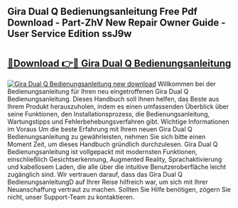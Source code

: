 ## Gira Dual Q Bedienungsanleitung Free Pdf Download - Part-ZhV New Repair Owner Guide - User Service Edition ssJ9w

# <h2><a href="http://df1jid.blite.top/?on=Gira+Dual+Q+Bedienungsanleitung">🔗Download 👉🔴 Gira Dual Q Bedienungsanleitung</a></h2>

[![Gira Dual Q Bedienungsanleitung new download](https://i.imgur.com/lujVjoI.png)](http://df1jid.blite.top/?on=Gira+Dual+Q+Bedienungsanleitung)
Willkommen bei der Bedienungsanleitung für Ihren neu eingetroffenen Gira Dual Q Bedienungsanleitung. Dieses Handbuch soll Ihnen helfen, das Beste aus Ihrem Produkt herauszuholen, indem es einen umfassenden Überblick über seine Funktionen, den Installationsprozess, die Bedienungsanleitung, Wartungstipps und Fehlerbehebungsverfahren gibt. Wichtige Informationen im Voraus Um die beste Erfahrung mit Ihrem neuen Gira Dual Q Bedienungsanleitung zu gewährleisten, nehmen Sie sich bitte einen Moment Zeit, um dieses Handbuch gründlich durchzulesen. Gira Dual Q Bedienungsanleitung ist vollgepackt mit modernsten Funktionen, einschließlich Gesichtserkennung, Augmented Reality, Sprachaktivierung und kabellosem Laden, die alle über die intuitive Benutzeroberfläche leicht zugänglich sind. Wir vertrauen darauf, dass das Gira Dual Q BedienungsanleitungD auf Ihrer Reise hilfreich war, um sich mit Ihrer Neuanschaffung vertraut zu machen. Sollten Sie Hilfe benötigen, zögern Sie nicht, unser Support-Team zu kontaktieren.
